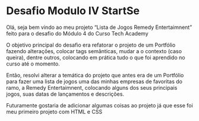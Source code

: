  # Desafio Modulo IV StartSe
 
 
 Olá, seja bem vindo ao meu projeto “Lista de Jogos Remedy Entertaimnent” feito para o desafio do Módulo 4 do Curso Tech Academy
 
 O objetivo principal do desafio era refatorar o projeto de um Portfólio fazendo alterações, colocar tags semânticas, mudar a o contexto (caso queira), dentre outros, colocando em prática tudo o que foi aprendido no curso até o momento.
 
 Então, resolvi alterar a temática do projeto que antes era de um Portfólio para fazer uma lista de jogos uma das minhas empresas de favoritas do ramo, a Remedy Entertaimnent, colocando alguns dos seus principais jogos, suas datas de lançamentos e descrições.
 
 Futuramente gostaria de adicionar algumas coisas ao projeto já que esse foi meu primeiro projeto com HTML e CSS 
